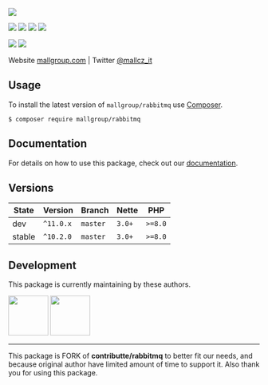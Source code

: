 ![](https://heatbadger.now.sh/github/readme/mallgroup/rabbitmq/)

<p>
  <a href="https://github.com/mallgroup/rabbitmq/actions"><img src="https://badgen.net/github/checks/mallgroup/rabbitmq/master"></a>
  <a href="https://coveralls.io/r/mallgroup/rabbitmq"><img src="https://badgen.net/coveralls/c/github/mallgroup/rabbitmq"></a>
  <a href="https://packagist.org/packages/mallgroup/rabbitmq"><img src="https://badgen.net/packagist/dm/mallgroup/rabbitmq"></a>
  <a href="https://packagist.org/packages/mallgroup/rabbitmq"><img src="https://badgen.net/packagist/v/mallgroup/rabbitmq"></a>
</p>
<p>
  <a href="https://packagist.org/packages/mallgroup/rabbitmq"><img src="https://badgen.net/packagist/php/mallgroup/rabbitmq"></a>
  <a href="https://github.com/mallgroup/rabbitmq"><img src="https://badgen.net/github/license/mallgroup/rabbitmq"></a>
</p>

<p>
Website <a href="https://mallgroup.com/">mallgroup.com</a> | Twitter <a href="https://twitter.com/mallcz_it">@mallcz_it</a>
</p>

## Usage

To install the latest version of `mallgroup/rabbitmq` use [Composer](https://getcomposer.org).

```
$ composer require mallgroup/rabbitmq
```

## Documentation

For details on how to use this package, check out our [documentation](.docs).

## Versions

| State  | Version   | Branch   | Nette    | PHP     |
|--------|-----------|----------|----------|---------|
| dev    | `^11.0.x` | `master` | `3.0+`   | `>=8.0` |
| stable | `^10.2.0` | `master` | `3.0+`   | `>=8.0` |

## Development

This package is currently maintaining by these authors.

<a href="https://github.com/bckp"><img width="80" height="80" src="https://avatars.githubusercontent.com/u/179652?v=4&s=80"></a>
<a href="https://github.com/mallgroup"><img width="80" height="80" src="https://avatars.githubusercontent.com/u/23184995?v=4&s=80"></a>

-----

This package is FORK of **contributte/rabbitmq** to better fit our needs, and because original author have limited amount of time to support it.
Also thank you for using this package.

